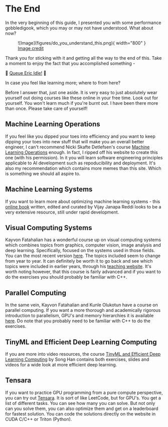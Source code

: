 # The End

In the very beginning of this guide, I presented you with some performance gobbledigook, which you may or may
not have understood. What about now?

<figure markdown>
![Image](figures/do_you_understand_this.png){ width="800" }
<figcaption>
<a href="https://burn.dev/docs/burn/"> Image credit </a>
</figcaption>
</figure>

Thank you for sticking with it and getting all the way to the end of this. Take a moment to enjoy the fact that you
accomplished something -

🌌 [Queue Eric Idle!][0] 🌌

In case you feel like learning more; where to from here?

Before I answer that, just one aside. It is very easy to just absolutely wear yourself
out doing courses like these online in your free time. Look out for yourself. You won't
learn much if you're burnt out. I have been there more than once. Please take care of yourself!

## Machine Learning Operations
If you feel like you dipped your toes into efficiency and you want to keep dipping your toes
into new stuff that will make you an overall better engineer, I can't recommend Nicki
Skafte Detlefsen's course [Machine Learning Operations][5] enough. In fact, I ripped off
his website to create this one (with his permission). In it you will learn software engineering
principles applicable to AI development such as repoducibility and deployment. It's also my
recommendation which contains more memes than this site. Which is something we should all
aspire to.

## Machine Learning Systems
If you want to learn more about optimizing machine learning systems - this [online book][4] written,
edited and curated by Vijay Janapa Reddi looks to be a very extensive resource, still under
rapid development.

## Visual Computing Systems
Kayvon Fatahalian has a wonderful course up on visual computing systems which combines topics
from graphics, computer vision, image analysis and deep learning. Specifically, focused on the
systems used in those fields. You can the most recent version [here][1]. The topics included
seem to change from year to year. It can definitely be worth it to go back and see which topics
were included in earlier years, through his [teaching website][2]. It's worth noting however,
that this course is fairly advanced and if you want to do the exercises you should probably
be familiar with C++.

## Parallel Computing
In the same vein, Kayvon Fatahalian and Kunle Olukotun have a course on parallel computing.
If you want a more thorough and academically rigorous introduction to parallelism, GPU's
and memory hierarchies it is available [here][3]. Do note that you probably need to be familiar
with C++ to do the exercises.

## TinyML and Efficient Deep Learning Computing
If you are more into video resources, the course [TinyML and Efficient Deep Learning Computing][6]
by Song Han contains both exercises, slides and videos for a wide look at more
efficient deep learning.

## Tensara
If you want to practice GPU programming from a pure compute perspective, you can try out
[Tensara][7]. It is sort of like LeetCode, but for GPU's. You get a list of different
tasks. You can see how many you can solve. But not only can you solve them, you can also
optimize them and get on a leaderboard for fastest solution. You can code the solutions
directly on the website in CUDA C/C++ or Triton (Python).

[0]: https://www.youtube.com/watch?v=buqtdpuZxvk
[1]: https://gfxcourses.stanford.edu/cs348k/spring24
[2]: https://graphics.stanford.edu/~kayvonf/
[3]: https://gfxcourses.stanford.edu/cs149/fall24
[4]: https://mlsysbook.ai/
[5]: https://skaftenicki.github.io/dtu_mlops/
[6]: https://efficientml.ai
[7]: https://tensara.org/
